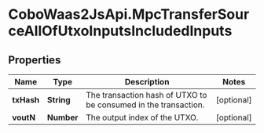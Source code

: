 # CoboWaas2JsApi.MpcTransferSourceAllOfUtxoInputsIncludedInputs

## Properties

Name | Type | Description | Notes
------------ | ------------- | ------------- | -------------
**txHash** | **String** | The transaction hash of UTXO to be consumed in the transaction. | [optional] 
**voutN** | **Number** | The output index of the UTXO. | [optional] 



